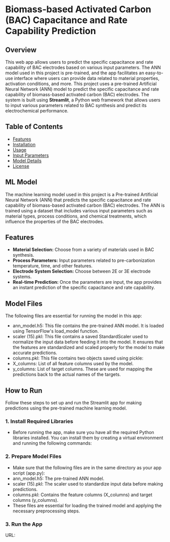 # Biomass-based Activated Carbon (BAC) Capacitance and Rate Capability Prediction

## Overview

This web app allows users to predict the specific capacitance and rate capability of BAC electrodes based on various input parameters. The ANN model used in this project is pre-trained, and the app facilitates an easy-to-use interface where users can provide data related to material properties, activation conditions, and more. This project uses a pre-trained Artificial Neural Network (ANN) model to predict the specific capacitance and rate capability of biomass-based activated carbon (BAC) electrodes. The system is built using **Streamlit**, a Python web framework that allows users to input various parameters related to BAC synthesis and predict its electrochemical performance.

## Table of Contents
- [Features](#features)
- [Installation](#installation)
- [Usage](#usage)
- [Input Parameters](#input-parameters)
- [Model Details](#model-details)
- [License](#license)

## ML Model
The machine learning model used in this project is a Pre-trained Artificial Neural Network (ANN) that predicts the specific capacitance and rate capability of biomass-based activated carbon (BAC) electrodes. The ANN is trained using a dataset that includes various input parameters such as material types, process conditions, and chemical treatments, which influence the properties of the BAC electrodes.

## Features
- **Material Selection:** Choose from a variety of materials used in BAC synthesis.
- **Process Parameters:** Input parameters related to pre-carbonization temperature, time, and other features.
- **Electrode System Selection:** Choose between 2E or 3E electrode systems.
- **Real-time Prediction:** Once the parameters are input, the app provides an instant prediction of the specific capacitance and rate capability.

## Model Files
The following files are essential for running the model in this app:
- ann_model.h5: This file contains the pre-trained ANN model. It is loaded using TensorFlow's load_model function.
- scaler (15).pkl: This file contains a saved StandardScaler used to normalize the input data before feeding it into the model. It ensures that the features are standardized and scaled properly for the model to make accurate predictions.
- columns.pkl: This file contains two objects saved using pickle:
- X_columns: List of all feature columns used by the model.
- y_columns: List of target columns. These are used for mapping the predictions back to the actual names of the targets.

## How to Run
Follow these steps to set up and run the Streamlit app for making predictions using the pre-trained machine learning model.
### 1. Install Required Libraries
- Before running the app, make sure you have all the required Python libraries installed. You can install them by creating a virtual environment and running the following commands:

### 2. Prepare Model Files
- Make sure that the following files are in the same directory as your app script (app.py):
- ann_model.h5: The pre-trained ANN model.
- scaler (15).pkl: The scaler used to standardize input data before making predictions.
- columns.pkl: Contains the feature columns (X_columns) and target columns (y_columns).
- These files are essential for loading the trained model and applying the necessary preprocessing steps.

### 3. Run the App
URL: 
